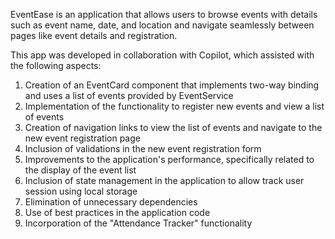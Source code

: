 EventEase is an application that allows users to browse events with details such as event name, date, and location and navigate seamlessly between pages like event details and registration. 

This app was developed in collaboration with Copilot, which assisted with the following aspects:

1. Creation of an EventCard component that implements two-way binding and uses a list of events provided by EventService
2. Implementation of the functionality to register new events and view a list of events
3. Creation of navigation links to view the list of events and navigate to the new event registration page
4. Inclusion of validations in the new event registration form
5. Improvements to the application's performance, specifically related to the display of the event list
6. Inclusion of state management in the application to allow track user session using local storage
7. Elimination of unnecessary dependencies
8. Use of best practices in the application code
9. Incorporation of the "Attendance Tracker" functionality
